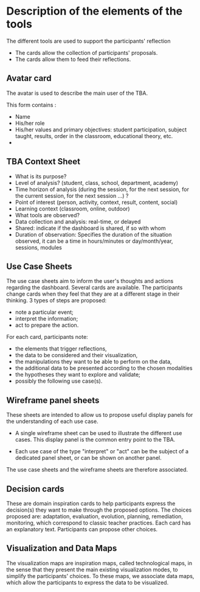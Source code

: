 # Description of the elements of the tools

The different tools are used to support the participants' reflection
* The cards allow the collection of participants' proposals.
* The cards allow them to feed their reflections.

## Avatar card
The avatar is used to describe the main user of the TBA.

This form contains :
* Name
* His/her role
* His/her values and primary objectives: student participation, subject taught, results, order in the classroom, educational theory, etc.
*

## TBA Context Sheet
* What is its purpose?
* Level of analysis? (student, class, school, department, academy)
* Time horizon of analysis (during the session, for the next session, for the current session, for the next session ...) ?
* Point of interest (person, activity, context, result, content, social)
* Learning context (classroom, online, outdoor)
* What tools are observed?
* Data collection and analysis: real-time, or delayed
* Shared: indicate if the dashboard is shared, if so with whom
* Duration of observation: Specifies the duration of the situation observed, it can be a time in hours/minutes or day/month/year, sessions, modules



## Use Case Sheets
The use case sheets aim to inform the user's thoughts and actions regarding the dashboard.
Several cards are available. The participants change cards when they feel that they are at a different stage in their thinking. 3 types of steps are proposed:
* note a particular event;
* interpret the information;
* act to prepare the action.

For each card, participants note:
* the elements that trigger reflections,
* the data to be considered and their visualization,
* the manipulations they want to be able to perform on the data,
* the additional data to be presented according to the chosen modalities
* the hypotheses they want to explore and validate;
* possibly the following use case(s).

## Wireframe panel sheets
These sheets are intended to allow us to propose useful display panels for the understanding of each use case.

* A single wireframe sheet can be used to illustrate the different use cases. This display panel is the common entry point to the TBA.

* Each use case of the type "interpret" or "act" can be the subject of a dedicated panel sheet, or can be shown on another panel.

The use case sheets and the wireframe sheets are therefore associated.

## Decision cards
These are domain inspiration cards to help participants express the decision(s) they want to make through the proposed options.
The choices proposed are: adaptation, evaluation, evolution, planning, remediation, monitoring, which correspond to classic teacher practices. Each card has an explanatory text. Participants can propose other choices.

## Visualization and Data Maps
The visualization maps are inspiration maps, called technological maps, in the sense that they present the main existing visualization modes, to simplify the participants' choices.
To these maps, we associate data maps, which allow the participants to express the data to be visualized.
